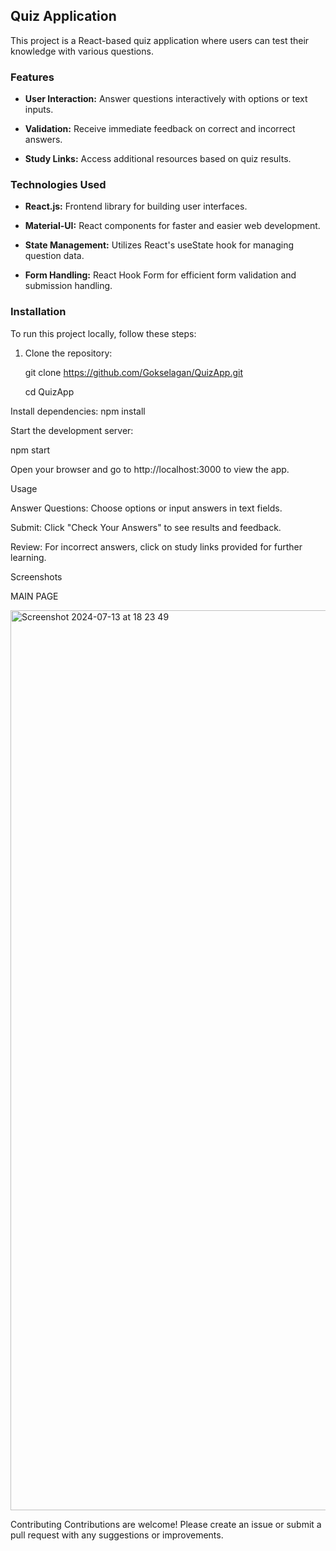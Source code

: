 ## Quiz Application

This project is a React-based quiz application where users can test their knowledge with various questions.

### Features

- **User Interaction:** Answer questions interactively with options or text inputs.

- **Validation:** Receive immediate feedback on correct and incorrect answers.

- **Study Links:** Access additional resources based on quiz results.

### Technologies Used

- **React.js:** Frontend library for building user interfaces.

- **Material-UI:** React components for faster and easier web development.

- **State Management:** Utilizes React's useState hook for managing question data.

- **Form Handling:** React Hook Form for efficient form validation and submission handling.

### Installation

To run this project locally, follow these steps:

1. Clone the repository:
   
   git clone https://github.com/Gokselagan/QuizApp.git

   cd QuizApp

Install dependencies:
npm install

Start the development server:

npm start

Open your browser and go to http://localhost:3000 to view the app.

Usage

Answer Questions: Choose options or input answers in text fields.

Submit: Click "Check Your Answers" to see results and feedback.

Review: For incorrect answers, click on study links provided for further learning.

Screenshots

MAIN PAGE

<img width="1440" alt="Screenshot 2024-07-13 at 18 23 49" src="https://github.com/user-attachments/assets/fb9f76ea-a3dc-40f3-a4cc-2627a021f7e6">


Contributing
Contributions are welcome! Please create an issue or submit a pull request with any suggestions or improvements.

